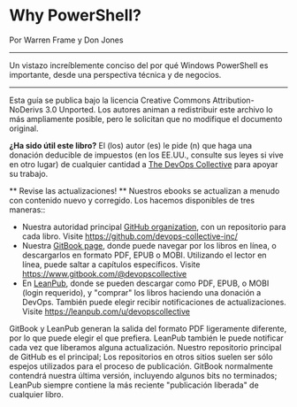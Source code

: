 # Why PowerShell?

Por Warren Frame y Don Jones

---

Un vistazo increíblemente conciso del por qué Windows PowerShell es importante, desde una perspectiva técnica y de negocios.

---

Esta guía se publica bajo la licencia Creative Commons Attribution-NoDerivs 3.0 Unported. Los autores animan a redistribuir este archivo lo más ampliamente posible, pero le solicitan que no modifique el documento original.

**¿Ha sido útil este libro?** El (los) autor (es) le pide (n) que haga una donación deducible de impuestos (en los EE.UU., consulte sus leyes si vive en otro lugar) de cualquier cantidad a [The DevOps Collective](https://devopscollective.org/donate/) para apoyar su trabajo.

** Revise las actualizaciones! ** Nuestros ebooks se actualizan a menudo con contenido nuevo y corregido. Los hacemos disponibles de tres maneras::

* Nuestra autoridad principal [GitHub organization](https://github.com/devops-collective-inc), con un repositorio para cada libro. Visite https://github.com/devops-collective-inc/
* Nuestra [GitBook page](https://www.gitbook.com/@devopscollective), donde puede navegar por los libros en línea, o descargarlos en formato PDF, EPUB o MOBI. Utilizando el lector en línea, puede saltar a capítulos específicos. Visite https://www.gitbook.com/@devopscollective
* En [LeanPub](https://leanpub.com/u/devopscollective), donde se pueden descargar como PDF, EPUB, o MOBI (login requerido), y "comprar" los libros haciendo una donación a DevOps. También puede elegir recibir notificaciones de actualizaciones. Visite https://leanpub.com/u/devopscollective

GitBook y LeanPub generan la salida del formato PDF ligeramente diferente, por lo que puede elegir el que prefiera. LeanPub también le puede notificar cada vez que liberamos alguna actualización. Nuestro repositorio principal de GitHub es el principal; Los repositorios en otros sitios suelen ser sólo espejos utilizados para el proceso de publicación. GitBook normalmente contendrá nuestra última versión, incluyendo algunos bits no terminados; LeanPub siempre contiene la más reciente "publicación liberada" de cualquier libro.
